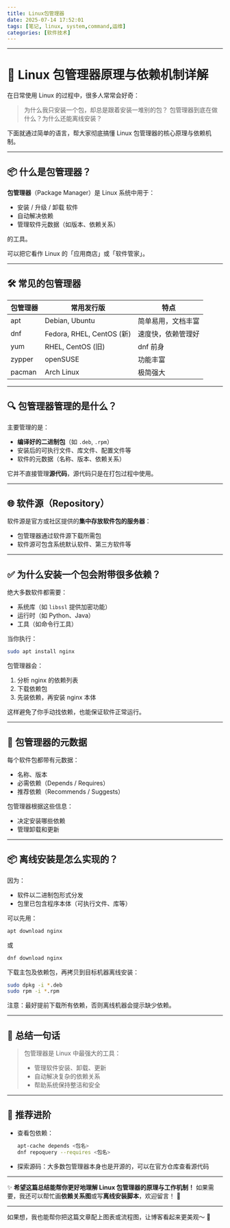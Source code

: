 ```yaml
---
title: Linux包管理器
date: 2025-07-14 17:52:01
tags: [笔记, linux, system,command,运维]
categories: [软件技术]
---
```




------

# 🌱 Linux 包管理器原理与依赖机制详解

在日常使用 Linux 的过程中，很多人常常会好奇：

> 为什么我只安装一个包，却总是跟着安装一堆别的包？
>  包管理器到底在做什么？为什么还能离线安装？

下面就通过简单的语言，帮大家彻底搞懂 Linux 包管理器的核心原理与依赖机制。

------

## 📦 什么是包管理器？

**包管理器**（Package Manager）是 Linux 系统中用于：

- 安装 / 升级 / 卸载 软件
- 自动解决依赖
- 管理软件元数据（如版本、依赖关系）

的工具。

可以把它看作 Linux 的「应用商店」或「软件管家」。

------

## 🛠 常见的包管理器

| 包管理器 | 常用发行版                | 特点               |
| -------- | ------------------------- | ------------------ |
| apt      | Debian, Ubuntu            | 简单易用，文档丰富 |
| dnf      | Fedora, RHEL, CentOS (新) | 速度快，依赖管理好 |
| yum      | RHEL, CentOS (旧)         | dnf 前身           |
| zypper   | openSUSE                  | 功能丰富           |
| pacman   | Arch Linux                | 极简强大           |

------

## 🔍 包管理器管理的是什么？

主要管理的是：

- **编译好的二进制包**（如 `.deb`, `.rpm`）
- 安装后的可执行文件、库文件、配置文件等
- 软件的元数据（名称、版本、依赖关系）

它并不直接管理**源代码**，源代码只是在打包过程中使用。

------

## 🌐 软件源（Repository）

软件源是官方或社区提供的**集中存放软件包的服务器**：

- 包管理器通过软件源下载所需包
- 软件源可包含系统默认软件、第三方软件等

------

## ✅ 为什么安装一个包会附带很多依赖？

绝大多数软件都需要：

- 系统库（如 `libssl` 提供加密功能）
- 运行时（如 Python、Java）
- 工具（如命令行工具）

当你执行：

```bash
sudo apt install nginx
```

包管理器会：

1. 分析 nginx 的依赖列表
2. 下载依赖包
3. 先装依赖，再安装 nginx 本体

这样避免了你手动找依赖，也能保证软件正常运行。

------

## 🧰 包管理器的元数据

每个软件包都带有元数据：

- 名称、版本
- 必需依赖（Depends / Requires）
- 推荐依赖（Recommends / Suggests）

包管理器根据这些信息：

- 决定安装哪些依赖
- 管理卸载和更新

------

## 📦 离线安装是怎么实现的？

因为：

- 软件以二进制包形式分发
- 包里已包含程序本体（可执行文件、库等）

可以先用：

```bash
apt download nginx
```

或

```bash
dnf download nginx
```

下载主包及依赖包，再拷贝到目标机器离线安装：

```bash
sudo dpkg -i *.deb
sudo rpm -i *.rpm
```

注意：最好提前下载所有依赖，否则离线机器会提示缺少依赖。

------

## 🧠 总结一句话

> 包管理器是 Linux 中最强大的工具：
>
> - 管理软件安装、卸载、更新
> - 自动解决复杂的依赖关系
> - 帮助系统保持整洁和安全

------

## 🚀 推荐进阶

- 查看包依赖：

    ```bash
    apt-cache depends <包名>
    dnf repoquery --requires <包名>
    ```

- 探索源码：大多数包管理器本身也是开源的，可以在官方仓库查看源代码

------

✨ **希望这篇总结能帮你更好地理解 Linux 包管理器的原理与工作机制！**
 如果需要，我还可以帮忙画**依赖关系图**或写**离线安装脚本**，欢迎留言！ 🚀

------

如果想，我也能帮你把这篇文章配上图表或流程图，让博客看起来更美观～ 🌿
